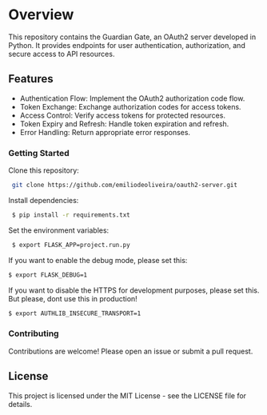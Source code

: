 # Overview
This repository contains the Guardian Gate, an OAuth2 server developed in Python. It provides endpoints for user authentication, authorization, and secure access to API resources.

## Features
- Authentication Flow: Implement the OAuth2 authorization code flow.
- Token Exchange: Exchange authorization codes for access tokens.
- Access Control: Verify access tokens for protected resources.
- Token Expiry and Refresh: Handle token expiration and refresh.
- Error Handling: Return appropriate error responses.

### Getting Started
Clone this repository:

```bash
 git clone https://github.com/emiliodeoliveira/oauth2-server.git 
 ```

Install dependencies:

```bash
 $ pip install -r requirements.txt 
 ```

Set the environment variables:

```bash
 $ export FLASK_APP=project.run.py 
```
If you want to enable the debug mode, please set this:

```bash
$ export FLASK_DEBUG=1
```

If you want to disable the HTTPS for development purposes, please set this. But please, dont use this in production!
```bash
$ export AUTHLIB_INSECURE_TRANSPORT=1
```
### Contributing
Contributions are welcome! Please open an issue or submit a pull request.

## License
This project is licensed under the MIT License - see the LICENSE file for details.